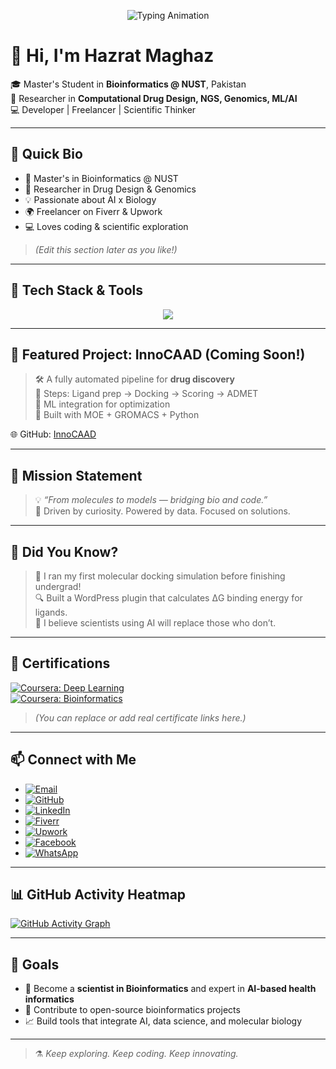 <p align="center">
  <img src="https://readme-typing-svg.demolab.com?font=Fira+Code&size=22&pause=1000&center=true&vCenter=true&width=435&lines=Hi+%F0%9F%91%8B%2C+I'm+Hazrat+Maghaz;Bioinformatics+%7C+AI+%7C+ML+Enthusiast;NGS+%7C+Drug+Design+%7C+QSAR;Let's+collaborate+and+build+bio-tools!" alt="Typing Animation" />
</p>

# 👋 Hi, I'm Hazrat Maghaz

🎓 Master's Student in **Bioinformatics @ NUST**, Pakistan  
🔬 Researcher in **Computational Drug Design, NGS, Genomics, ML/AI**  
💻 Developer | Freelancer | Scientific Thinker

---

## 🧠 Quick Bio

- 🏫 Master's in Bioinformatics @ NUST  
- 🧬 Researcher in Drug Design & Genomics  
- 💡 Passionate about AI x Biology  
- 🌍 Freelancer on Fiverr & Upwork  
- 💻 Loves coding & scientific exploration  

> *(Edit this section later as you like!)*

---

## 🧰 Tech Stack & Tools

<p align="center">
  <img src="https://skillicons.dev/icons?i=python,r,bash,git,github,vscode,wordpress,shopify,linux" />
</p>

---

## 📌 Featured Project: InnoCAAD (Coming Soon!)

> 🛠️ A fully automated pipeline for **drug discovery**  
> 🔗 Steps: Ligand prep → Docking → Scoring → ADMET  
> 🤖 ML integration for optimization  
> 🧠 Built with MOE + GROMACS + Python

🌐 GitHub: [InnoCAAD](https://github.com/HazratMaghaz/InnoCAAD)

---

## 💬 Mission Statement

> 💡 *“From molecules to models — bridging bio and code.”*  
> 🚀 Driven by curiosity. Powered by data. Focused on solutions.

---

## 🎯 Did You Know?

> 🧪 I ran my first molecular docking simulation before finishing undergrad!  
> 🔍 Built a WordPress plugin that calculates ΔG binding energy for ligands.  
> 🤖 I believe scientists using AI will replace those who don’t.

---

## 📜 Certifications

[![Coursera: Deep Learning](https://img.shields.io/badge/Coursera-Deep_Learning-blue?style=flat&logo=coursera)](https://coursera.org)  
[![Coursera: Bioinformatics](https://img.shields.io/badge/Coursera-Bioinformatics-yellow?style=flat&logo=coursera)](https://coursera.org)

> *(You can replace or add real certificate links here.)*

---

## 📫 Connect with Me

- [![Email](https://img.shields.io/badge/Email-maaz28608@gmail.com-D14836?style=flat&logo=gmail&logoColor=white)](mailto:maaz28608@gmail.com)
- [![GitHub](https://img.shields.io/badge/GitHub-HazratMaghaz-181717?style=flat&logo=github)](https://github.com/HazratMaghaz)    
- [![LinkedIn](https://img.shields.io/badge/LinkedIn-Connect-blue?style=flat&logo=linkedin)](https://www.linkedin.com/in/hazrat-maghaz-16a9292b6)  
- [![Fiverr](https://img.shields.io/badge/Fiverr-Profile-green?style=flat&logo=fiverr)](https://www.fiverr.com/dromics05) 
- [![Upwork](https://img.shields.io/badge/Upwork-Profile-success?style=flat&logo=upwork)](https://www.upwork.com/freelancers/~01e6bc6e7cc7407cfc?viewMode=1)  
- [![Facebook](https://img.shields.io/badge/Facebook-Profile-blue?style=flat&logo=facebook)](https://www.facebook.com/hazrat.maghaz.2025/)  
- [![WhatsApp](https://img.shields.io/badge/WhatsApp-Chat-25D366?style=flat&logo=whatsapp)](https://wa.me/923490478343)

---

## 📊 GitHub Activity Heatmap

[![GitHub Activity Graph](https://github-readme-activity-graph.vercel.app/graph?username=HazratMaghaz&theme=github-compact)](https://github.com/ashutosh00710/github-readme-activity-graph)

---

## 🎯 Goals

- 🔭 Become a **scientist in Bioinformatics** and expert in **AI-based health informatics**
- 💼 Contribute to open-source bioinformatics projects
- 📈 Build tools that integrate AI, data science, and molecular biology

---

> ⚗️ *Keep exploring. Keep coding. Keep innovating.*

